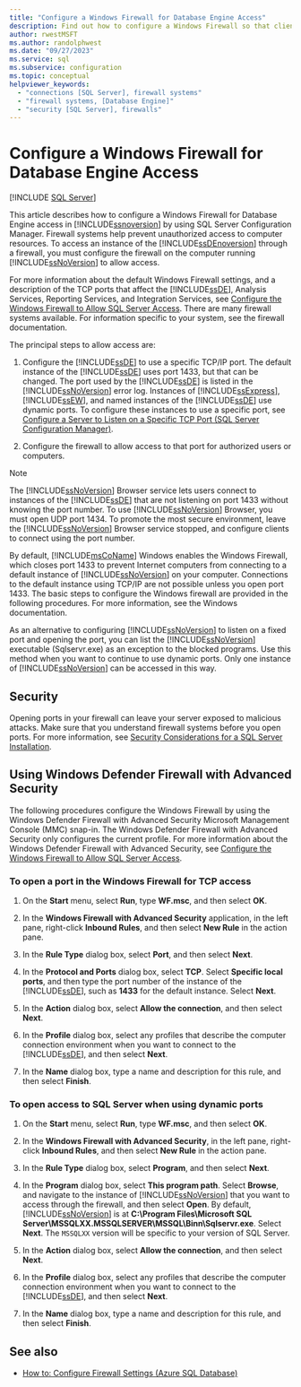 ```yaml
---
title: "Configure a Windows Firewall for Database Engine Access"
description: Find out how to configure a Windows Firewall so that client computers can access an instance of the SQL Server Database Engine through the firewall.
author: rwestMSFT
ms.author: randolphwest
ms.date: "09/27/2023"
ms.service: sql
ms.subservice: configuration
ms.topic: conceptual
helpviewer_keywords:
  - "connections [SQL Server], firewall systems"
  - "firewall systems, [Database Engine]"
  - "security [SQL Server], firewalls"
---
```

# Configure a Windows Firewall for Database Engine Access

 [!INCLUDE [SQL Server](../../includes/applies-to-version/sqlserver.md)]

This article describes how to configure a Windows Firewall for Database Engine access in [!INCLUDE[ssnoversion](../../includes/ssnoversion-md.md)] by using SQL Server Configuration Manager. Firewall systems help prevent unauthorized access to computer resources. To access an instance of the [!INCLUDE[ssDEnoversion](../../includes/ssdenoversion-md.md)] through a firewall, you must configure the firewall on the computer running [!INCLUDE[ssNoVersion](../../includes/ssnoversion-md.md)] to allow access.  
  
For more information about the default Windows Firewall settings, and a description of the TCP ports that affect the [!INCLUDE[ssDE](../../includes/ssde-md.md)], Analysis Services, Reporting Services, and Integration Services, see [Configure the Windows Firewall to Allow SQL Server Access](../../sql-server/install/configure-the-windows-firewall-to-allow-sql-server-access.md). There are many firewall systems available. For information specific to your system, see the firewall documentation.  
  
The principal steps to allow access are:  
  
1. Configure the [!INCLUDE[ssDE](../../includes/ssde-md.md)] to use a specific TCP/IP port. The default instance of the [!INCLUDE[ssDE](../../includes/ssde-md.md)] uses port 1433, but that can be changed. The port used by the [!INCLUDE[ssDE](../../includes/ssde-md.md)] is listed in the [!INCLUDE[ssNoVersion](../../includes/ssnoversion-md.md)] error log. Instances of [!INCLUDE[ssExpress](../../includes/ssexpress-md.md)], [!INCLUDE[ssEW](../../includes/ssew-md.md)], and named instances of the [!INCLUDE[ssDE](../../includes/ssde-md.md)] use dynamic ports. To configure these instances to use a specific port, see [Configure a Server to Listen on a Specific TCP Port &#40;SQL Server Configuration Manager&#41;](../../database-engine/configure-windows/configure-a-server-to-listen-on-a-specific-tcp-port.md).  
  
2. Configure the firewall to allow access to that port for authorized users or computers.  
  
> [!NOTE]  
> The [!INCLUDE[ssNoVersion](../../includes/ssnoversion-md.md)] Browser service lets users connect to instances of the [!INCLUDE[ssDE](../../includes/ssde-md.md)] that are not listening on port 1433 without knowing the port number. To use [!INCLUDE[ssNoVersion](../../includes/ssnoversion-md.md)] Browser, you must open UDP port 1434. To promote the most secure environment, leave the [!INCLUDE[ssNoVersion](../../includes/ssnoversion-md.md)] Browser service stopped, and configure clients to connect using the port number.  
>
> By default, [!INCLUDE[msCoName](../../includes/msconame-md.md)] Windows enables the Windows Firewall, which closes port 1433 to prevent Internet computers from connecting to a default instance of [!INCLUDE[ssNoVersion](../../includes/ssnoversion-md.md)] on your computer. Connections to the default instance using TCP/IP are not possible unless you open port 1433. The basic steps to configure the Windows firewall are provided in the following procedures. For more information, see the Windows documentation.  
  
As an alternative to configuring [!INCLUDE[ssNoVersion](../../includes/ssnoversion-md.md)] to listen on a fixed port and opening the port, you can list the [!INCLUDE[ssNoVersion](../../includes/ssnoversion-md.md)] executable (Sqlservr.exe) as an exception to the blocked programs. Use this method when you want to continue to use dynamic ports. Only one instance of [!INCLUDE[ssNoVersion](../../includes/ssnoversion-md.md)] can be accessed in this way.
  
## <a name="Security"></a> Security

Opening ports in your firewall can leave your server exposed to malicious attacks. Make sure that you understand firewall systems before you open ports. For more information, see [Security Considerations for a SQL Server Installation](../../sql-server/install/security-considerations-for-a-sql-server-installation.md).
  
## <a name="SSMSProcedure"></a> Using Windows Defender Firewall with Advanced Security
  
The following procedures configure the Windows Firewall by using the Windows Defender Firewall with Advanced Security Microsoft Management Console (MMC) snap-in. The Windows Defender Firewall with Advanced Security only configures the current profile. For more information about the Windows Defender Firewall with Advanced Security, see [Configure the Windows Firewall to Allow SQL Server Access](../../sql-server/install/configure-the-windows-firewall-to-allow-sql-server-access.md).
  
### To open a port in the Windows Firewall for TCP access  
  
1. On the **Start** menu, select **Run**, type **WF.msc**, and then select **OK**.  
  
2. In the **Windows Firewall with Advanced Security** application, in the left pane, right-click **Inbound Rules**, and then select **New Rule** in the action pane.  
  
3. In the **Rule Type** dialog box, select **Port**, and then select **Next**.  
  
4. In the **Protocol and Ports** dialog box, select **TCP**. Select **Specific local ports**, and then type the port number of the instance of the [!INCLUDE[ssDE](../../includes/ssde-md.md)], such as **1433** for the default instance. Select **Next**.  
  
5. In the **Action** dialog box, select **Allow the connection**, and then select **Next**.  
  
6. In the **Profile** dialog box, select any profiles that describe the computer connection environment when you want to connect to the [!INCLUDE[ssDE](../../includes/ssde-md.md)], and then select **Next**.  
  
7. In the **Name** dialog box, type a name and description for this rule, and then select **Finish**.  
  
### To open access to SQL Server when using dynamic ports  
  
1. On the **Start** menu, select **Run**, type **WF.msc**, and then select **OK**.  
  
2. In the **Windows Firewall with Advanced Security**, in the left pane, right-click **Inbound Rules**, and then select **New Rule** in the action pane.  
  
3. In the **Rule Type** dialog box, select **Program**, and then select **Next**.  
  
4. In the **Program** dialog box, select **This program path**. Select **Browse**, and navigate to the instance of [!INCLUDE[ssNoVersion](../../includes/ssnoversion-md.md)] that you want to access through the firewall, and then select **Open**. By default, [!INCLUDE[ssNoVersion](../../includes/ssnoversion-md.md)] is at **C:\Program Files\Microsoft SQL Server\MSSQLXX.MSSQLSERVER\MSSQL\Binn\Sqlservr.exe**. Select **Next**. The `MSSQLXX` version will be specific to your version of SQL Server.
  
5. In the **Action** dialog box, select **Allow the connection**, and then select **Next**.  
  
6. In the **Profile** dialog box, select any profiles that describe the computer connection environment when you want to connect to the [!INCLUDE[ssDE](../../includes/ssde-md.md)], and then select **Next**.  
  
7. In the **Name** dialog box, type a name and description for this rule, and then select **Finish**.  
  
## See also

- [How to: Configure Firewall Settings (Azure SQL Database)](/azure/azure-sql/database/firewall-configure)  
